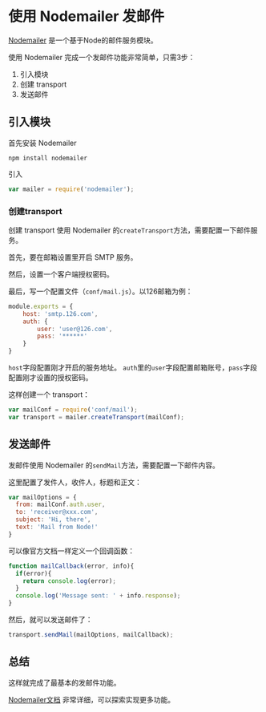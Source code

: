 # 使用 Nodemailer 发邮件

[Nodemailer](https://github.com/nodemailer/nodemailer) 是一个基于Node的邮件服务模块。

使用 Nodemailer 完成一个发邮件功能非常简单，只需3步：
1. 引入模块
2. 创建 transport
3. 发送邮件

## 引入模块
首先安装 Nodemailer

```shell
npm install nodemailer
```

引入

```js
var mailer = require('nodemailer');
```

### 创建transport

创建 transport 使用 Nodemailer 的`createTransport`方法，需要配置一下邮件服务。

首先，要在邮箱设置里开启 SMTP 服务。

然后，设置一个客户端授权密码。

最后，写一个配置文件（`conf/mail.js`）。以126邮箱为例：

```js
module.exports = {
	host: 'smtp.126.com',
	auth: {
		user: 'user@126.com',
		pass: '******'
	}
}
```

`host`字段配置刚才开启的服务地址。
`auth`里的`user`字段配置邮箱账号，`pass`字段配置刚才设置的授权密码。

这样创建一个 transport：
```js
var mailConf = require('conf/mail');
var transport = mailer.createTransport(mailConf);
```

## 发送邮件
发邮件使用 Nodemailer 的`sendMail`方法，需要配置一下邮件内容。

这里配置了发件人，收件人，标题和正文：

```js
var mailOptions = {
  from: mailConf.auth.user,
  to: 'receiver@xxx.com',
  subject: 'Hi, there',
  text: 'Mail from Node!'
}
```

可以像官方文档一样定义一个回调函数：

```js
function mailCallback(error, info){ 
  if(error){ 
    return console.log(error); 
  } 
  console.log('Message sent: ' + info.response);
}
```

然后，就可以发送邮件了：

```js
transport.sendMail(mailOptions, mailCallback);
```

## 总结
这样就完成了最基本的发邮件功能。

[Nodemailer文档](http://nodemailer.com/) 非常详细，可以探索实现更多功能。